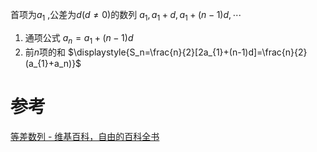 

首项为$a_{1}$ ,公差为$d(d\neq 0)$的数列 $a_{1},a_{1}+d,a_{1}+(n-1)d,\cdots$

1. 通项公式 $a_n=a_{1}+(n-1)d$
2. 前$n$项的和 $\displaystyle{S_n=\frac{n}{2}[2a_{1}+(n-1)d]=\frac{n}{2}(a_{1}+a_n)}$

# 参考
[等差数列 - 维基百科，自由的百科全书](https://zh.wikipedia.org/wiki/%E7%AD%89%E5%B7%AE%E6%95%B0%E5%88%97)
